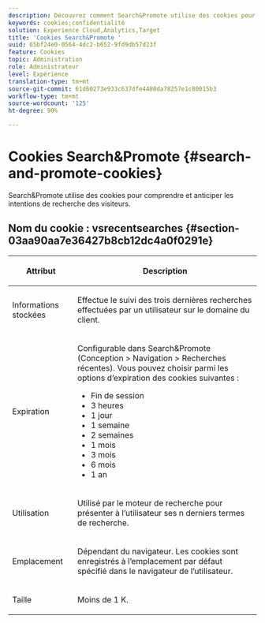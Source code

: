 ```yaml
---
description: Découvrez comment Search&Promote utilise des cookies pour comprendre et anticiper les intentions de recherche des visiteurs.
keywords: cookies;confidentialité
solution: Experience Cloud,Analytics,Target
title: 'Cookies Search&Promote '
uuid: 65bf24e0-0564-4dc2-b652-9fd9db57d23f
feature: Cookies
topic: Administration
role: Administrateur
level: Expérience
translation-type: tm+mt
source-git-commit: 61d60273e933c637dfe4400da78257e1c80015b3
workflow-type: tm+mt
source-wordcount: '125'
ht-degree: 99%

---
```



# Cookies Search&amp;Promote {#search-and-promote-cookies}

Search&amp;Promote utilise des cookies pour comprendre et anticiper les intentions de recherche des visiteurs.

## Nom du cookie : vsrecentsearches {#section-03aa90aa7e36427b8cb12dc4a0f0291e}

<table id="table_34AA90F2FFB84500A77D8F4C5008D453"> 
 <thead> 
  <tr> 
   <th colname="col1" class="entry"> <p>Attribut </p> </th> 
   <th colname="col2" class="entry"> <p>Description </p> </th> 
  </tr> 
 </thead>
 <tbody> 
  <tr> 
   <td colname="col1"> <p>Informations stockées </p> </td> 
   <td colname="col2"> <p> Effectue le suivi des trois dernières recherches effectuées par un utilisateur sur le domaine du client. </p> </td> 
  </tr> 
  <tr> 
   <td colname="col1"> <p> Expiration </p> </td> 
   <td colname="col2"> <p>Configurable dans Search&amp;Promote (<span class="uicontrol">Conception</span> &gt; <span class="uicontrol">Navigation</span> &gt; <span class="uicontrol">Recherches récentes</span>). Vous pouvez choisir parmi les options d’expiration des cookies suivantes : </p> <p> 
     <ul id="ul_28F564A6337D497699D5247F755981B8"> 
      <li id="li_6478BB5AF82341F787F92D03E277DBBB">Fin de session </li> 
      <li id="li_AF88B165365D4A63A82CB6ADD4542D66"> 3 heures </li> 
      <li id="li_339475FBAB2248348B54073A2386819D">1 jour </li> 
      <li id="li_F30E6EF7A7FF467DB995D86AD0DF623B">1 semaine </li> 
      <li id="li_77E18CF7EF8E4B24BAC5440D2B87844B">2 semaines </li> 
      <li id="li_E8A5FF4C97F64BB087422B16AD1F61DB">1 mois </li> 
      <li id="li_C170092F7E5649FE876925B58E6C8580">3 mois </li> 
      <li id="li_08BD465A900A48BDA1283263047A33FD">6 mois </li> 
      <li id="li_85FEDE0283F7426B9AF49C72B5089257">1 an </li> 
     </ul> </p> </td> 
  </tr> 
  <tr> 
   <td colname="col1"> <p> Utilisation </p> </td> 
   <td colname="col2"> <p>Utilisé par le moteur de recherche pour présenter à l’utilisateur ses n derniers termes de recherche. </p> </td> 
  </tr> 
  <tr> 
   <td colname="col1"> <p> Emplacement </p> </td> 
   <td colname="col2"> <p>Dépendant du navigateur. Les cookies sont enregistrés à l’emplacement par défaut spécifié dans le navigateur de l’utilisateur. </p> </td> 
  </tr> 
  <tr> 
   <td colname="col1"> <p> Taille </p> </td> 
   <td colname="col2"> <p>Moins de 1 K. </p> </td> 
  </tr> 
 </tbody> 
</table>

